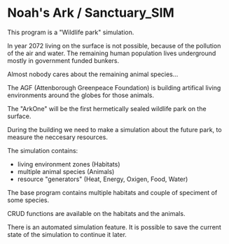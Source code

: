 ﻿# Noah's Ark / Sanctuary_SIM

This program is a "Wildlife park" simulation.

In year 2072 living on the surface is not possible, because of the pollution of the air and water.
The remaining human population lives underground mostly in government funded bunkers.

Almost nobody cares about the remaining animal species...

The AGF (Attenborough Greenpeace Foundation) is building artifical living environments around
the globes for those animals.

The "ArkOne" will be the first hermetically sealed wildlife park on the surface.

During the building we need to make a simulation about the future park, to measure
the neccesary resources.

The simulation contains:

- living environment zones (Habitats)
- multiple animal species (Animals)
- resource "generators" (Heat, Energy, Oxigen, Food, Water)

The base program contains multiple habitats and couple of speciment of some species.

CRUD functions are available on the habitats and the animals.

There is an automated simulation feature.
It is possible to save the current state of the simulation to continue it later.


